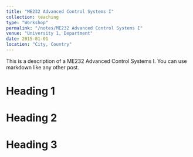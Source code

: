 ```yaml
---
title: "ME232 Advanced Control Systems I"
collection: teaching
type: "Workshop"
permalink: "/notes/ME232 Advanced Control Systems I"
venue: "University 1, Department"
date: 2015-01-01
location: "City, Country"
---
```


This is a description of a ME232 Advanced Control Systems I. You can use markdown like any other post.

Heading 1
======

Heading 2
======

Heading 3
======
